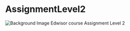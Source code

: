 # AssignmentLevel2
![Background Image](footloose/portfolio-image.png "Description goes here")
Edwisor course Assignment Level 2
